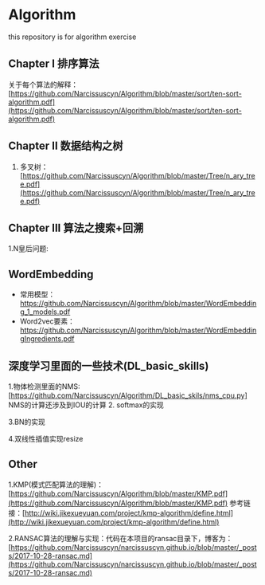 # Algorithm
this repository is for algorithm exercise

## Chapter I  排序算法
关于每个算法的解释： [https://github.com/Narcissuscyn/Algorithm/blob/master/sort/ten-sort-algorithm.pdf](https://github.com/Narcissuscyn/Algorithm/blob/master/sort/ten-sort-algorithm.pdf)

## Chapter II 数据结构之树

1. 多叉树：[https://github.com/Narcissuscyn/Algorithm/blob/master/Tree/n_ary_tree.pdf](https://github.com/Narcissuscyn/Algorithm/blob/master/Tree/n_ary_tree.pdf)

## Chapter III 算法之搜索+回溯
1.N皇后问题:

## WordEmbedding
- 常用模型：https://github.com/Narcissuscyn/Algorithm/blob/master/WordEmbedding_1_models.pdf
- Word2vec要素：https://github.com/Narcissuscyn/Algorithm/blob/master/WordEmbeddingIngredients.pdf

## 深度学习里面的一些技术(DL_basic_skills)
1.物体检测里面的NMS: [https://github.com/Narcissuscyn/Algorithm/DL_basic_skils/nms_cpu.py]
  NMS的计算还涉及到IOU的计算
2. softmax的实现

3.BN的实现

4.双线性插值实现resize


## Other 

1.KMP(模式匹配算法的理解)：[https://github.com/Narcissuscyn/Algorithm/blob/master/KMP.pdf](https://github.com/Narcissuscyn/Algorithm/blob/master/KMP.pdf)
参考链接：[http://wiki.jikexueyuan.com/project/kmp-algorithm/define.html](http://wiki.jikexueyuan.com/project/kmp-algorithm/define.html)

2.RANSAC算法的理解与实现：代码在本项目的ransac目录下，博客为：[https://github.com/Narcissuscyn/narcissuscyn.github.io/blob/master/_posts/2017-10-28-ransac.md](https://github.com/Narcissuscyn/narcissuscyn.github.io/blob/master/_posts/2017-10-28-ransac.md)


